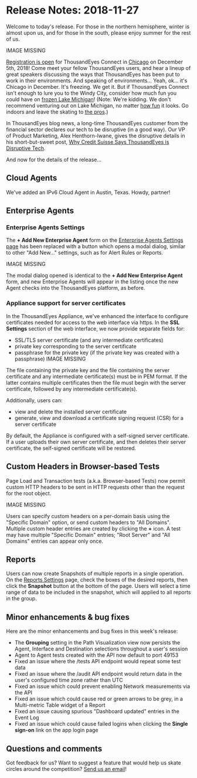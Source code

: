 # Release Notes: 2018-11-27

Welcome to today's release. For those in the northern hemisphere, winter is almost upon us, and for those in the south, please enjoy summer for the rest of us.

IMAGE MISSING

[Registration is open](http://www.thousandeyes.com/events/connect/chicago-2018) for ThousandEyes Connect in [Chicago](https://www.poetryfoundation.org/poetrymagazine/poems/12840/chicago) on December 5th, 2018! Come meet your fellow ThousandEyes users, and hear a lineup of great speakers discussing the ways that ThousandEyes has been put to work in their environments. And speaking of environments... Yeah, ok... it's Chicago in December. It's freezing. We get it. But if ThousandEyes Connect isn't enough to lure you to the Windy City, consider how much fun you could have on [frozen Lake Michigan](http://www.michiganradio.org/post/watch-speedskater-grab-rare-opportunity-glide-lake-michigan)! \(Note: We're kidding. We don't recommend venturing out on Lake Michigan, no matter [how fun](http://www.youtube.com/watch?v=Og5fFv3ozso) it looks. Go indoors and leave the skating to [the pros](https://www.nhl.com/blackhawks).\)

In ThousandEyes blog news, a long-time ThousandEyes customer from the financial sector declares our tech to be disruptive \(in a good way\). Our VP of Product Marketing, Alex Henthorn-Iwane, gives the disruptive details in his short-but-sweet post, [Why Credit Suisse Says ThousandEyes is Disruptive Tech](https://blog.thousandeyes.com/why-credit-suisse-says-thousandeyes-is-disruptive-tech/).

And now for the details of the release...

## Cloud Agents

We've added an IPv6 Cloud Agent in Austin, Texas. Howdy, partner!

## Enterprise Agents

### Enterprise Agents Settings

The **+ Add New Enterprise Agent** form on the [Enterprise Agents Settings page](https://app.thousandeyes.com/settings/agents/enterprise/?section=agents) has been replaced with a button which opens a modal dialog, similar to other "Add New..." settings, such as for Alert Rules or Reports. 

IMAGE MISSING

The modal dialog opened is identical to the **+ Add New Enterprise Agent** form, and new Enterprise Agents will appear in the listing once the new Agent checks into the ThousandEyes platform, as before.

### Appliance support for server certificates

In the ThousandEyes Appliance, we've enhanced the interface to configure certificates needed for access to the web interface via https. In the **SSL Settings** section of the web interface, we now provide separate fields for:

* SSL/TLS server certificate \(and any intermediate certificates\)
* private key corresponding to the server certificate
* passphrase for the private key \(if the private key was created with a passphrase\) IMAGE MISSING

The file containing the private key and the file containing the server certificate and any intermediate certificate\(s\) must be in PEM format. If the latter contains multiple certificates then the file must begin with the server certificate, followed by any intermediate certificate\(s\).

Additionally, users can:

* view and delete the installed server certificate
* generate, view and download a certificate signing request \(CSR\) for a server certificate

By default, the Appliance is configured with a self-signed server certificate. If a user uploads their own server certificate, and then deletes their server certificate, the self-signed certificate will be restored.

## Custom Headers in Browser-based Tests

Page Load and Transaction tests \(a.k.a. Browser-based Tests\) now permit custom HTTP headers to be sent in HTTP requests other than the request for the root object.

IMAGE MISSING

Users can specify custom headers on a per-domain basis using the "Specific Domain" option, or send custom headers to "All Domains". Multiple custom header entries are created by clicking the **+** icon. A test may have multiple "Specific Domain" entries; "Root Server" and "All Domains" entries can appear only once.

## Reports

Users can now create Snapshots of multiple reports in a single operation. On the [Reports Settings](https://app.thousandeyes.com/settings/reports?) page, check the boxes of the desired reports, then click the **Snapshot** button at the bottom of the page. Users will select a time range of data to be included in the snapshot, which will applied to all reports in the group.

## Minor enhancements & bug fixes

Here are the minor enhancements and bug fixes in this week's release:

* The **Grouping** setting in the Path Visualization view now persists the Agent, Interface and Destination selections throughout a user's session
* Agent to Agent tests created with the API now default to port 49153
* Fixed an issue where the /tests API endpoint would repeat some test data
* Fixed an issue where the /audit API endpoint would return data in the user's configured time zone rather than UTC
* Fixed an issue which could prevent enabling Network measurements via the API
* Fixed an issue which could cause red or green arrows to be grey, in a Multi-metric Table widget of a Report
* Fixed an issue causing spurious "Dashboard updated" entries in the Event Log
* Fixed an issue which could cause failed logins when clicking the **Single sign-on** link on the app login page

## Questions and comments

Got feedback for us? Want to suggest a feature that would help us skate circles around the competition? [Send us an email](mailto:support@thousandeyes.com?subject=2018-11-27+Release+Update)!


